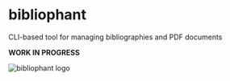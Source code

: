 # bibliophant
CLI-based tool for managing bibliographies and PDF documents

**WORK IN PROGRESS**

![bibliophant logo](https://github.com/MarkusLohmayer/bibliophant/blob/master/bibliophant.png?raw=true)
